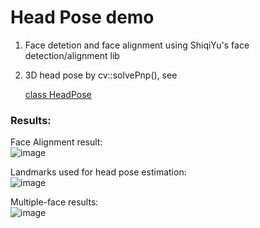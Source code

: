 # Head Pose demo

1. Face detetion and face alignment using ShiqiYu's face detection/alignment lib  
2. 3D head pose by cv::solvePnp(), see 

    [class HeadPose](https://github.com/wanglin193/ShiqiYu_libfacedetection_test/blob/master/include/HeadPose.h?ts=4)



### Results:  

Face Alignment result:  
![image](https://raw.githubusercontent.com/wanglin193/ShiqiYu_libfacedetection_test/master/snapshot1.png)


Landmarks used for head pose estimation:  
![image](https://raw.githubusercontent.com/wanglin193/ShiqiYu_libfacedetection_test/master/snapshot2.png)


Multiple-face results:  
![image](https://raw.githubusercontent.com/wanglin193/ShiqiYu_libfacedetection_test/master/snapshot3.png)
